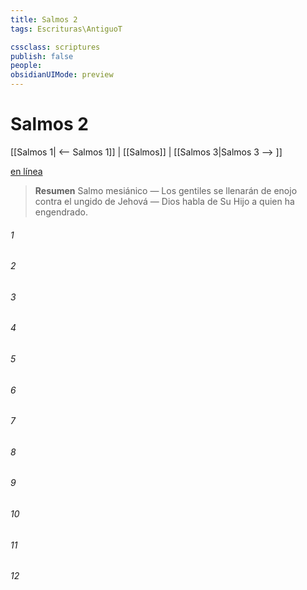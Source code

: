```yaml
---
title: Salmos 2
tags: Escrituras\AntiguoT

cssclass: scriptures
publish: false
people:
obsidianUIMode: preview
---
```


# Salmos 2
[[Salmos 1| <-- Salmos 1]] | [[Salmos]] | [[Salmos 3|Salmos 3 --> ]]

[en línea](https://churchofjesuschrist.org/study/scriptures/ot/ps/2?lang=spa)

> __Resumen__
Salmo mesiánico — Los gentiles se llenarán de enojo contra el ungido de Jehová — Dios habla de Su Hijo a quien ha engendrado.

###### 1 


###### 2 


###### 3 


###### 4 


###### 5 


###### 6 


###### 7 


###### 8 


###### 9 


###### 10 


###### 11 


###### 12 


